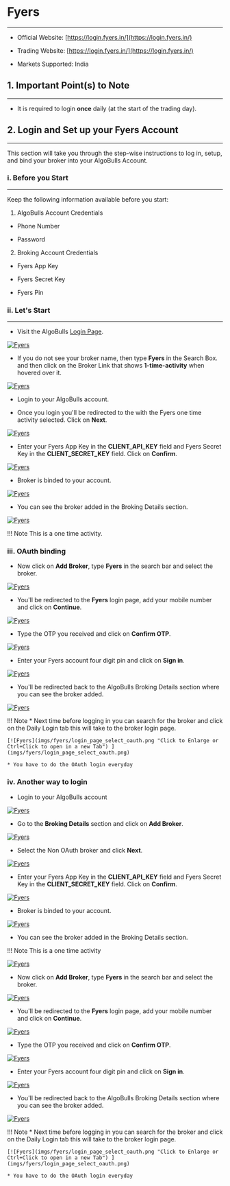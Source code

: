 # Fyers
---

* Official Website: [https://login.fyers.in/](https://login.fyers.in/)

* Trading Website: [https://login.fyers.in/](https://login.fyers.in/)

* Markets Supported: India

## 1. Important Point(s) to Note

---

* It is required to login **once** daily (at the start of the trading day).

## 2. Login and Set up your Fyers Account
---
This section will take you through the step-wise instructions to log in, setup, and bind your broker into your AlgoBulls Account.

### i. Before you Start
---
Keep the following information available before you start:

1) AlgoBulls Account Credentials

* Phone Number

* Password

2) Broking Account Credentials

* Fyers App Key

* Fyers Secret Key

* Fyers Pin

### ii. Let's Start
---
* Visit the AlgoBulls [Login Page](https://app.algobulls.com/user/login).

[//]: # (* If you do not see your broker name, then click on **+ x more** where x is the number of brokers.)

[![Fyers](imgs/algo_home.png "Click to Enlarge or Ctrl+Click to open in a new Tab") ](imgs/algo_home.png)

* If you do not see your broker name, then type **Fyers** in the Search Box. and then click on the Broker Link that shows **1-time-activity** when hovered over it.

[![Fyers](imgs/fyers/one_time_activity.png "Click to Enlarge or Ctrl+Click to open in a new Tab") ](imgs/fyers/one_time_activity.png)

* Login to your AlgoBulls account.

* Once you login you'll be redirected to the with the Fyers one time activity selected. Click on **Next**.

[![Fyers](imgs/fyers/one_time_activity_selected.png "Click to Enlarge or Ctrl+Click to open in a new Tab") ](imgs/fyers/one_time_activity_selected.png)

* Enter your Fyers App Key in the **CLIENT_API_KEY** field and Fyers Secret Key in the **CLIENT_SECRET_KEY** field. Click on **Confirm**.

[![Fyers](imgs/fyers/one_time_activity_creds.png "Click to Enlarge or Ctrl+Click to open in a new Tab") ](imgs/fyers/one_time_activity_creds.png)

* Broker is binded to your account.

[![Fyers](imgs/fyers/non_oauth_broker_added.png "Click to Enlarge or Ctrl+Click to open in a new Tab") ](imgs/fyers/non_oauth_broker_added.png)

* You can see the broker added in the Broking Details section.

[![Fyers](imgs/fyers/non_oauth_broker_visible.png "Click to Enlarge or Ctrl+Click to open in a new Tab") ](imgs/fyers/non_oauth_broker_visible.png)

!!! Note
    This is a one time activity.

### iii. OAuth binding

* Now click on **Add Broker**, type **Fyers** in the search bar and select the broker.

[![Fyers](imgs/fyers/select_oauth_broker.png "Click to Enlarge or Ctrl+Click to open in a new Tab") ](imgs/fyers/select_oauth_broker.png)

* You'll be redirected to the **Fyers** login page, add your mobile number and click on **Continue**.

[![Fyers](imgs/fyers/oauth_login_1.png "Click to Enlarge or Ctrl+Click to open in a new Tab") ](imgs/fyers/oauth_login_1.png)

* Type the OTP you received and click on **Confirm OTP**.

[![Fyers](imgs/fyers/oauth_login_2.png "Click to Enlarge or Ctrl+Click to open in a new Tab") ](imgs/fyers/oauth_login_2.png)

* Enter your Fyers account four digit pin and click on **Sign in**.

[![Fyers](imgs/fyers/oauth_login_3.png "Click to Enlarge or Ctrl+Click to open in a new Tab") ](imgs/fyers/oauth_login_3.png)

* You'll be redirected back to the AlgoBulls Broking Details section where you can see the broker added.

[![Fyers](imgs/fyers/oauth_broker_added.png "Click to Enlarge or Ctrl+Click to open in a new Tab") ](imgs/fyers/oauth_broker_added.png)

!!! Note
    * Next time before logging in you can search for the broker and click on the Daily Login tab this will take to the broker login page.
    
    [![Fyers](imgs/fyers/login_page_select_oauth.png "Click to Enlarge or Ctrl+Click to open in a new Tab") ](imgs/fyers/login_page_select_oauth.png)

    * You have to do the OAuth login everyday 

### iv. Another way to login

* Login to your AlgoBulls account

[![Fyers](imgs/algo_home.png "Click to Enlarge or Ctrl+Click to open in a new Tab") ](imgs/algo_home.png)

* Go to the **Broking Details** section and click on **Add Broker**.

[![Fyers](imgs/broking_details.png "Click to Enlarge or Ctrl+Click to open in a new Tab") ](imgs/broking_details.png)

* Select the Non OAuth broker and click **Next**.

[![Fyers](imgs/fyers/search_broker_nonoauth.png "Click to Enlarge or Ctrl+Click to open in a new Tab") ](imgs/fyers/search_broker_nonoauth.png)

* Enter your Fyers App Key in the **CLIENT_API_KEY** field and Fyers Secret Key in the **CLIENT_SECRET_KEY** field. Click on **Confirm**.

[![Fyers](imgs/fyers/one_time_activity_creds.png "Click to Enlarge or Ctrl+Click to open in a new Tab") ](imgs/fyers/one_time_activity_creds.png)

* Broker is binded to your account.

[![Fyers](imgs/fyers/non_oauth_broker_added.png "Click to Enlarge or Ctrl+Click to open in a new Tab") ](imgs/fyers/non_oauth_broker_added.png)

* You can see the broker added in the Broking Details section.

!!! Note
    This is a one time activity


[![Fyers](imgs/fyers/non_oauth_broker_visible.png "Click to Enlarge or Ctrl+Click to open in a new Tab") ](imgs/fyers/non_oauth_broker_visible.png)

* Now click on **Add Broker**, type **Fyers** in the search bar and select the broker.

[![Fyers](imgs/fyers/select_oauth_broker.png "Click to Enlarge or Ctrl+Click to open in a new Tab") ](imgs/fyers/select_oauth_broker.png)

* You'll be redirected to the **Fyers** login page, add your mobile number and click on **Continue**.

[![Fyers](imgs/fyers/oauth_login_1.png "Click to Enlarge or Ctrl+Click to open in a new Tab") ](imgs/fyers/oauth_login_1.png)

* Type the OTP you received and click on **Confirm OTP**.

[![Fyers](imgs/fyers/oauth_login_2.png "Click to Enlarge or Ctrl+Click to open in a new Tab") ](imgs/fyers/oauth_login_2.png)

* Enter your Fyers account four digit pin and click on **Sign in**.

[![Fyers](imgs/fyers/oauth_login_3.png "Click to Enlarge or Ctrl+Click to open in a new Tab") ](imgs/fyers/oauth_login_3.png)

* You'll be redirected back to the AlgoBulls Broking Details section where you can see the broker added.

[![Fyers](imgs/fyers/oauth_broker_added.png "Click to Enlarge or Ctrl+Click to open in a new Tab") ](imgs/fyers/oauth_broker_added.png)

!!! Note
    * Next time before logging in you can search for the broker and click on the Daily Login tab this will take to the broker login page.
    
    [![Fyers](imgs/fyers/login_page_select_oauth.png "Click to Enlarge or Ctrl+Click to open in a new Tab") ](imgs/fyers/login_page_select_oauth.png)

    * You have to do the OAuth login everyday 
